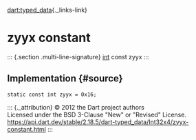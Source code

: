 [dart:typed\_data](../../dart-typed_data/dart-typed_data-library){._links-link}

zyyx constant
=============

::: {.section .multi-line-signature}
[int](../../dart-core/int-class) const zyyx
:::

Implementation {#source}
--------------

``` {.language-dart data-language="dart"}
static const int zyyx = 0x16;
```

::: {._attribution}
© 2012 the Dart project authors\
Licensed under the BSD 3-Clause \"New\" or \"Revised\" License.\
<https://api.dart.dev/stable/2.18.5/dart-typed_data/Int32x4/zyyx-constant.html>
:::
